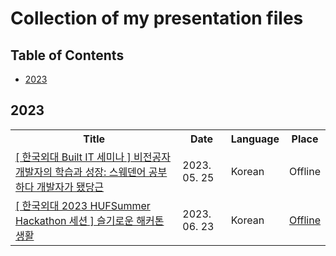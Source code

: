 # Collection of my presentation files

## Table of Contents

- [2023](#2023)

## 2023

<table>
  <tr>
    <th> Title </th>
    <th> Date </th>
    <th> Language </th>
    <th> Place </th>
  </tr>
  <tr>
    <td> <a href="https://github.com/0417taehyun/Presentation/blob/main/2023/05/25/%5B%20%ED%95%9C%EA%B5%AD%EC%99%B8%EB%8C%80%20Built%20IT%20%EC%84%B8%EB%AF%B8%EB%82%98%20%5D%20%EB%B9%84%EC%A0%84%EA%B3%B5%EC%9E%90%20%EA%B0%9C%EB%B0%9C%EC%9E%90%EC%9D%98%20%ED%95%99%EC%8A%B5%EA%B3%BC%20%EC%84%B1%EC%9E%A5.pdf"> [ 한국외대 Built IT 세미나 ] 비전공자 개발자의 학습과 성장: 스웨덴어 공부하다 개발자가 됐당근 </a> </td>
    <td> 2023. 05. 25 </td>
    <td> Korean </td>
    <td> Offline </td>
  </tr>  
  <tr>
    <td> <a href=https://github.com/0417taehyun/Presentation/blob/main/2023/06/23/%5B%20%ED%95%9C%EA%B5%AD%EC%99%B8%EB%8C%80%202023%20HUFSummer%20Hackathon%20%EC%84%B8%EC%85%98%20%5D%20%EC%8A%AC%EA%B8%B0%EB%A1%9C%EC%9A%B4%20%ED%95%B4%EC%BB%A4%ED%86%A4%20%EC%83%9D%ED%99%9C.pdf"> [ 한국외대 2023 HUFSummer Hackathon 세션 ] 슬기로운 해커톤 생활 </a> </td>
    <td> 2023. 06. 23 </td>
    <td> Korean </td>
    <td> <a href=""> Offline </a> </td>
  </tr>  

</table>
